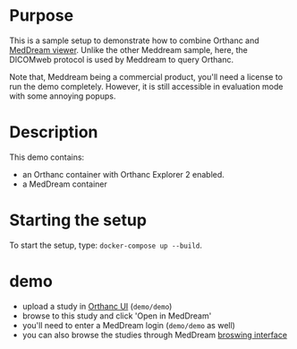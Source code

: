 # Purpose

This is a sample setup to demonstrate how to combine Orthanc and [MedDream viewer](https://www.softneta.com/products/meddream-dicom-viewer/).
Unlike the other Meddream sample, here, the DICOMweb protocol is used by Meddream to query Orthanc.

Note that, Meddream being a commercial product, you'll need a license to run the demo completely.  However,
it is still accessible in evaluation mode with some annoying popups.

# Description

This demo contains:

- an Orthanc container with Orthanc Explorer 2 enabled.
- a MedDream container


# Starting the setup

To start the setup, type: `docker-compose up --build`.

# demo

- upload a study in [Orthanc UI](http://localhost:8042/ui/app/#/) (`demo/demo`)
- browse to this study and click 'Open in MedDream'
- you'll need to enter a MedDream login (`demo/demo` as well)
- you can also browse the studies through MedDream [broswing interface](http://localhost:8080)

